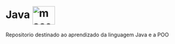 # Java <img align="center" alt="macena-Java" height="50" width="60" src="https://cdn.jsdelivr.net/gh/devicons/devicon/icons/java/java-plain.svg">
<h> 
 Repositorio destinado ao aprendizado da linguagem Java e a POO
